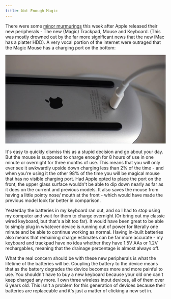 ```yaml
---
title: Not Enough Magic
---
```


There were some [minor murmurings](https://www.reddit.com/r/CrappyDesign/comments/3oqtg1/the_charge_port_location_for_the_new_apple_magic/) this week after Apple released their new peripherals - The new (Magic) Trackpad, Mouse and Keyboard. (This was mostly drowned out by the far more significant news that the new iMac has a platter HDD). A very vocal portion of the internet were outraged that the Magic Mouse has a charging port on the bottom:

![Magic Mouse with port on bottom](/images/2015/magic-mouse.jpg)

It's easy to quickly dismiss this as a stupid decision and go about your day. But the mouse is supposed to charge enough for 8 hours of use in one minute or overnight for three months of use. This means that you will only ever see it awkwardly upside down charging less than 2% of the time - and when you're using it the other 98% of the time you will be magical mouse that has no visible charging port. Had Apple opted to place the port on the front, the upper glass surface wouldn't be able to dip down nearly as far as it does on the current and previous models. It also saves the mouse from having a little pointy nose/ mouth at the front - which would have made the previous model look far better in comparison.

Yesterday the batteries in my keyboard ran out, and so I had to stop using my computer and wait for them to charge overnight (Or bring out my classic wired keyboard, but that's a bit too far). It would have been great to be able to simply plug in whatever device is running out of power for literally one minute and be able to continue working as normal. Having in-built batteries also means that remaining charge estimates can be far more accurate - my keyboard and trackpad have no idea whether they have 1.5V AAs or 1.2V rechargables, meaning that the drainage percentage is almost always off.

What the real concern should be with these new peripherals is what the lifetime of the batteries will be. Coupling the battery to the device means that as the battery degrades the device becomes more and more painful to use. You shouldn't have to buy a new keyboard because your old one can't keep charged any more. I own three wireless input devices, all of them over 6 years old. This isn't a problem for this generation of devices because their batteries are replaceable and it's just a matter of clicking a new set in.
